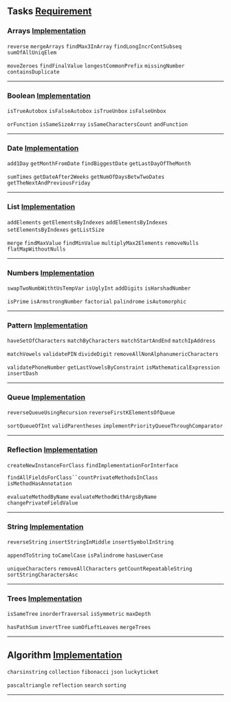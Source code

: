 ## Tasks [Requirement](https://github.com/MaksymHryhorov/JavaTests/tree/master/src/main/java/com/knubisoft/base)

### Arrays [Implementation](https://github.com/MaksymHryhorov/JavaTests/blob/master/src/main/java/com/knubisoft/base/arrays/ArraysTasksImpl.java)
`reverse` `mergeArrays` `findMax3InArray` `findLongIncrContSubseq` `sumOfAllUniqElem`

`moveZeroes` `findFinalValue` `longestCommonPrefix`  `missingNumber`  `containsDuplicate`
___
### Boolean [Implementation](https://github.com/MaksymHryhorov/JavaTests/blob/master/src/main/java/com/knubisoft/base/bool/BoolTasksImpl.java)
`isTrueAutobox`  `isFalseAutobox` `isTrueUnbox`  `isFalseUnbox`

`orFunction` `isSameSizeArray`  `isSameCharactersCount`  `andFunction`
___
### Date [Implementation](https://github.com/MaksymHryhorov/JavaTests/blob/master/src/main/java/com/knubisoft/base/date/DateTasksImpl.java)
`add1Day` `getMonthFromDate` `findBiggestDate`  `getLastDayOfTheMonth`

`sumTimes` `getDateAfter2Weeks` `getNumOfDaysBetwTwoDates` `getTheNextAndPreviousFriday`
___
### List [Implementation](https://github.com/MaksymHryhorov/JavaTests/blob/master/src/main/java/com/knubisoft/base/list/ListTasksImpl.java)
`addElements`  `getElementsByIndexes` `addElementsByIndexes` `setElementsByIndexes` `getListSize`

`merge` `findMaxValue`  `findMinValue` `multiplyMax2Elements` `removeNulls` `flatMapWithoutNulls`
___
### Numbers [Implementation](https://github.com/MaksymHryhorov/JavaTests/blob/master/src/main/java/com/knubisoft/base/numbers/NumbersTasksImpl.java)
`swapTwoNumbWithtUsTempVar` `isUglyInt` `addDigits`  `isHarshadNumber`

`isPrime` `isArmstrongNumber`  `factorial`  `palindrome` `isAutomorphic`
___
### Pattern [Implementation](https://github.com/MaksymHryhorov/JavaTests/blob/master/src/main/java/com/knubisoft/base/numbers/NumbersTasksImpl.java)
`haveSetOfCharacters`  `matchByCharacters`  `matchStartAndEnd` `matchIpAddress` 

`matchVowels` `validatePIN`  `divideDigit`  `removeAllNonAlphanumericCharacters`

`validatePhoneNumber`  `getLastVowelsByConstraint` `isMathematicalExpression`  `insertDash`
___
### Queue [Implementation](https://github.com/MaksymHryhorov/JavaTests/blob/master/src/main/java/com/knubisoft/base/queue/QueueTasksImpl.java)
`reverseQueueUsingRecursion` `reverseFirstKElementsOfQueue`

`sortQueueOfInt`  `validParentheses` `implementPriorityQueueThroughComparator`
___
### Reflection [Implementation](https://github.com/MaksymHryhorov/JavaTests/blob/master/src/main/java/com/knubisoft/base/reflection/ReflectionTasksImpl.java)
`createNewInstanceForClass`  `findImplementationForInterface` 

`findAllFieldsForClass``countPrivateMethodsInClass`  `isMethodHasAnnotation` 

`evaluateMethodByName` `evaluateMethodWithArgsByName` `changePrivateFieldValue`
___
### String [Implementation](https://github.com/MaksymHryhorov/JavaTests/blob/master/src/main/java/com/knubisoft/base/string/StringTasksImpl.java)
`reverseString`  `insertStringInMiddle` `insertSymbolInString` 

`appendToString` `toCamelCase` `isPalindrome` `hasLowerCase` 

`uniqueCharacters` `removeAllCharacters`  `getCountRepeatableString`  `sortStringCharactersAsc`
___
### Trees [Implementation](https://github.com/MaksymHryhorov/JavaTests/blob/master/src/main/java/com/knubisoft/base/trees/TreeTasksImpl.java)
`isSameTree` `inorderTraversal` `isSymmetric`  `maxDepth`

`hasPathSum` `invertTree` `sumOfLeftLeaves`  `mergeTrees`
___
## Algorithm [Implementation](https://github.com/MaksymHryhorov/JavaTests/tree/master/src/main/java/com/knubisoft/tasks/algorithm)
`charsinstring`  `collection` `fibonacci`  `json` `luckyticket`

`pascaltriangle` `reflection` `search` `sorting`
___

